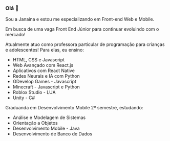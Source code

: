 ### Olá 👋

Sou a Janaina e estou me especializando em Front-end Web e Mobile.

Em busca de uma vaga Front End Júnior para continuar evoluindo com o mercado!

Atualmente atuo como professora particular de programação para crianças e adolescentes!
Para elas, eu ensino:
- HTML, CSS e Javascript
- Web Avançado com React.js
-  Aplicativos com React Native
- Redes Neurais e IA com Python
- GDevelop Games - Javascript
- Minecraft - Javascript e Python
- Roblox Studio - LUA
- Unity - C#

Graduanda em Desenvolvimento Mobile 2º semestre, estudando:
- Análise e Modelagem de Sistemas
- Orientação a Objetos
- Desenvolvimento Mobile - Java
- Desenvolvimento de Banco de Dados


